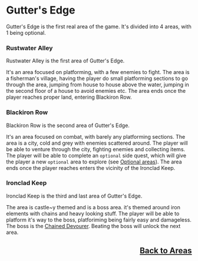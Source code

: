# Gutter's Edge

Gutter's Edge is the first real area of the game.
It's divided into 4 areas, with 1 being optional.

### Rustwater Alley
Rustwater Alley is the first area of Gutter's Edge.

It's an area focused on platforming, with a few enemies to fight.
The area is a fisherman's village, having the player do small platforming sections to go through the area, jumping from house to house above the water, jumping in the second floor of a house to avoid enemies etc.
The area ends once the player reaches proper land, entering Blackiron Row.

### Blackiron Row
Blackiron Row is the second area of Gutter's Edge.

It's an area focused on combat, with barely any platforming sections.
The area is a city, cold and grey with enemies scattered around.
The player will be able to venture through the city, fighting enemies and collecting items. The player will be able to complete an `optional` side quest, which will give the player a new `optional` area to explore (see [Optional areas](optional-areas.md)).
The area ends once the player reaches enters the vicinity of the Ironclad Keep.

### Ironclad Keep
Ironclad Keep is the third and last area of Gutter's Edge.

The area is castle~y themed and is a boss area.
it's themed around iron elements with chains and heavy looking stuff.
The player will be able to platform it's way to the boss, platforiming being fairly easy and damageless.
The boss is the [Chained Devourer](chained-devourer.md).
Beating the boss will unlock the next area.

<h2 style="text-align: right"><a href="areas.md">Back to Areas</a></h2>